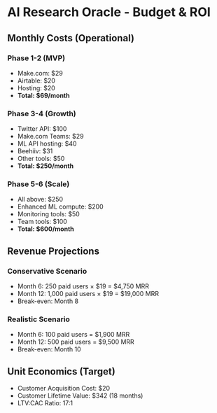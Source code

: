 # AI Research Oracle - Budget & ROI

## Monthly Costs (Operational)

### Phase 1-2 (MVP)
- Make.com: $29
- Airtable: $20
- Hosting: $20
- **Total: $69/month**

### Phase 3-4 (Growth)
- Twitter API: $100
- Make.com Teams: $29
- ML API hosting: $40
- Beehiiv: $31
- Other tools: $50
- **Total: $250/month**

### Phase 5-6 (Scale)
- All above: $250
- Enhanced ML compute: $200
- Monitoring tools: $50
- Team tools: $100
- **Total: $600/month**

## Revenue Projections

### Conservative Scenario
- Month 6: 250 paid users × $19 = $4,750 MRR
- Month 12: 1,000 paid users × $19 = $19,000 MRR
- Break-even: Month 8

### Realistic Scenario
- Month 6: 100 paid users = $1,900 MRR
- Month 12: 500 paid users = $9,500 MRR
- Break-even: Month 10

## Unit Economics (Target)
- Customer Acquisition Cost: $20
- Customer Lifetime Value: $342 (18 months)
- LTV:CAC Ratio: 17:1
